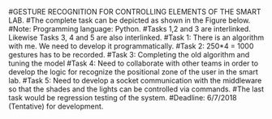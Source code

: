 #GESTURE RECOGNITION FOR CONTROLLING ELEMENTS OF THE SMART LAB.
#The complete task can be depicted as shown in the Figure below.
#Note: Programming language: Python.
#Tasks 1,2 and 3 are interlinked. Likewise Tasks 3, 4 and 5 are also interlinked.
#Task 1: There is an algorithm with me. We need to develop it programmatically.
#Task 2: 250*4 = 1000 gestures has to be recorded.
#Task 3: Completing the old algorithm and tuning the model
#Task 4: Need to collaborate with other teams in order to develop the logic for recognize the positional
zone of the user in the smart lab.
#Task 5: Need to develop a socket communication with the middleware so that the shades and the lights
can be controlled via commands.
#The last task would be regression testing of the system.
#Deadline: 6/7/2018 (Tentative) for development.
